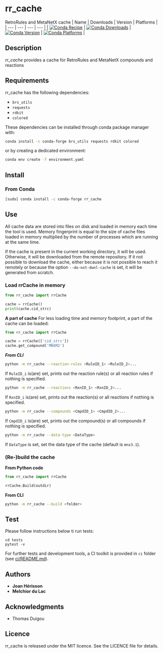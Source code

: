 # rr_cache
RetroRules and MetaNetX cache
| Name | Downloads | Version | Platforms |
| --- | --- | --- | --- |
| [![Conda Recipe](https://img.shields.io/badge/recipe-rr_cache-green.svg)](https://anaconda.org/conda-forge/rr_cache) | [![Conda Downloads](https://img.shields.io/conda/dn/conda-forge/rr_cache.svg)](https://anaconda.org/conda-forge/rr_cache) | [![Conda Version](https://img.shields.io/conda/vn/conda-forge/rr_cache.svg)](https://anaconda.org/conda-forge/rr_cache) | [![Conda Platforms](https://img.shields.io/conda/pn/conda-forge/rr_cache.svg)](https://anaconda.org/conda-forge/rr_cache) |

## Description
*rr_cache* provides a cache for RetroRules and MetaNetX compounds and reactions

## Requirements
rr_cache has the following dependencies:
- `brs_utils`
- `requests`
- `rdkit`
- `colored`

These dependencies can be installed through conda package manager with:
```sh
conda install -c conda-forge brs_utils requests rdkit colored
```
or by creating a dedicated environment:
```sh
conda env create -f environment.yaml
```

## Install
### From Conda
```sh
[sudo] conda install -c conda-forge rr_cache
```

## Use

All cache data are stored into files on disk and loaded in memory each time the tool is used. Memory fingerprint is equal to the size of cache files loaded in memory multiplied by the number of processes which are running at the same time.

If the cache is present in the current working directory, it will be used. Otherwise, it will be downloaded from the remote repository. If it not possible to download the cache, either because it is not possible to reach it remotely or because the option `--do-not-dwnl-cache` is set, it will be generated from scratch.

### Load rrCache in memory
```python
from rr_cache import rrCache

cache = rrCache()
print(cache.cid_strc)
```

**A part of cache**
For less loading time and memory footprint, a part of the cache can be loaded:
```python
from rr_cache import rrCache

cache = rrCache(['cid_strc'])
cache.get_compound('MNXM2')
```
***From CLI***
```sh
python -m rr_cache --reaction-rules <RuleID_1> <RuleID_2>...
```
If `RuleID_i` is(are) set, prints out the reaction rule(s) or all reaction rules if nothing is specified.

```sh
python -m rr_cache --reactions <RxnID_1> <RxnID_2>...
```
If `RxnID_i` is(are) set, prints out the reaction(s) or all reactions if nothing is specified.

```sh
python -m rr_cache --compounds <CmpdID_1> <CmpdID_2>...
```
If `CmpdID_i` is(are) set, prints out the compound(s) or all compounds if nothing is specified.

```sh
python -m rr_cache --data-type <DataType>
```
If `DataType` is set, set the data type of the cache (default is `mnx3.1`).

### (Re-)build the cache
**From Python code**
```python
from rr_cache import rrCache

rrCache.Build(outdir)
```

**From CLI**
```sh
python -m rr_cache --build <folder>
```


## Test
Please follow instructions below ti run tests:
```
cd tests
pytest -v
```
For further tests and development tools, a CI toolkit is provided in `ci` folder (see [ci/README.md](ci/README.md)).


## Authors

* **Joan Hérisson**
* **Melchior du Lac**

## Acknowledgments

* Thomas Duigou


## Licence
rr_cache is released under the MIT licence. See the LICENCE file for details.
